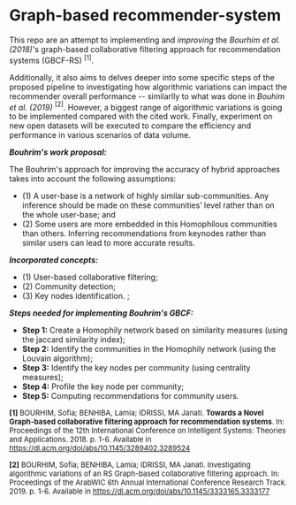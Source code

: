 # Graph-based recommender-system

This repo are an attempt to implementing and *improving* the *Bourhim et al. (2018)*'s graph-based collaborative filtering approach for recommendation systems (GBCF-RS) $^{[1]}$.

Additionally, it also aims to delves deeper into some specific steps of the proposed pipeline to investigating how algorithmic variations can impact the recommender overall performance -- similarlly to what was done in *Bouhim et al. (2019)* $^{[2]}$. However, a biggest range of algorithmic variations is going to be implemented compared with the cited work.
Finally, experiment on new open datasets will be executed to compare the efficiency and performance in various scenarios of data volume.


***Bouhrim's work proposal:*** 

The Bouhrim's approach for improving the accuracy of hybrid approaches takes into account the following assumptions: 
* (1) A user-base is a network of highly similar sub-communities. Any inference should be made on these communities’ level rather than on the whole user-base; and
* (2) Some users are more embedded in this Homophilous communities than others. Inferring recommendations from keynodes rather than similar users can lead to more accurate results.

***Incorporated concepts:***

* (1) User-based collaborative filtering;
* (2) Community detection;
* (3) Key nodes identification. ;

***Steps needed for implementing Bouhrim's GBCF:***

*   **Step 1:** Create a Homophily network based on similarity measures (using the jaccard similarity index);
*   **Step 2:** Identify the communities in the Homophily network (using the Louvain algorithm);
*   **Step 3:** Identify the key nodes per community (using centrality measures);
*   **Step 4:** Profile the key node per community;
*   **Step 5:** Computing recommendations for community users.





<font size="2">**[1]** BOURHIM, Sofia; BENHIBA, Lamia; IDRISSI, MA Janati. **Towards a Novel Graph-based collaborative filtering approach for recommendation systems**. In: Proceedings of the 12th International Conference on Intelligent Systems: Theories and Applications. 2018. p. 1-6. Available in  https://dl.acm.org/doi/abs/10.1145/3289402.3289524</font> 

<font size="2">**[2]** BOURHIM, Sofia; BENHIBA, Lamia; IDRISSI, MA Janati. Investigating algorithmic variations of an RS Graph-based collaborative filtering approach. In: Proceedings of the ArabWIC 6th Annual International Conference Research Track. 2019. p. 1-6. Available in  https://dl.acm.org/doi/abs/10.1145/3333165.3333177</font> 
